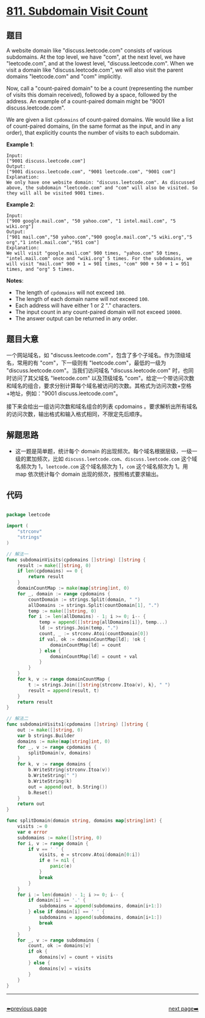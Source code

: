 # [811. Subdomain Visit Count](https://leetcode.com/problems/subdomain-visit-count/)


## 题目

A website domain like "discuss.leetcode.com" consists of various subdomains. At the top level, we have "com", at the next level, we have "leetcode.com", and at the lowest level, "discuss.leetcode.com". When we visit a domain like "discuss.leetcode.com", we will also visit the parent domains "leetcode.com" and "com" implicitly.

Now, call a "count-paired domain" to be a count (representing the number of visits this domain received), followed by a space, followed by the address. An example of a count-paired domain might be "9001 discuss.leetcode.com".

We are given a list `cpdomains` of count-paired domains. We would like a list of count-paired domains, (in the same format as the input, and in any order), that explicitly counts the number of visits to each subdomain.

**Example 1**:

    Input: 
    ["9001 discuss.leetcode.com"]
    Output: 
    ["9001 discuss.leetcode.com", "9001 leetcode.com", "9001 com"]
    Explanation: 
    We only have one website domain: "discuss.leetcode.com". As discussed above, the subdomain "leetcode.com" and "com" will also be visited. So they will all be visited 9001 times.

**Example 2**:

    Input: 
    ["900 google.mail.com", "50 yahoo.com", "1 intel.mail.com", "5 wiki.org"]
    Output: 
    ["901 mail.com","50 yahoo.com","900 google.mail.com","5 wiki.org","5 org","1 intel.mail.com","951 com"]
    Explanation: 
    We will visit "google.mail.com" 900 times, "yahoo.com" 50 times, "intel.mail.com" once and "wiki.org" 5 times. For the subdomains, we will visit "mail.com" 900 + 1 = 901 times, "com" 900 + 50 + 1 = 951 times, and "org" 5 times.

**Notes**:

- The length of `cpdomains` will not exceed `100`.
- The length of each domain name will not exceed `100`.
- Each address will have either 1 or 2 "." characters.
- The input count in any count-paired domain will not exceed `10000`.
- The answer output can be returned in any order.


## 题目大意


一个网站域名，如 "discuss.leetcode.com"，包含了多个子域名。作为顶级域名，常用的有 "com"，下一级则有 "leetcode.com"，最低的一级为 "discuss.leetcode.com"。当我们访问域名 "discuss.leetcode.com" 时，也同时访问了其父域名 "leetcode.com" 以及顶级域名 "com"。给定一个带访问次数和域名的组合，要求分别计算每个域名被访问的次数。其格式为访问次数+空格+地址，例如："9001 discuss.leetcode.com"。

接下来会给出一组访问次数和域名组合的列表 cpdomains 。要求解析出所有域名的访问次数，输出格式和输入格式相同，不限定先后顺序。



## 解题思路


- 这一题是简单题，统计每个 domain 的出现频次。每个域名根据层级，一级一级的累加频次，比如 `discuss.leetcode.com`、`discuss.leetcode.com` 这个域名频次为 1，`leetcode.com` 这个域名频次为 1，`com` 这个域名频次为 1。用 map 依次统计每个 domain 出现的频次，按照格式要求输出。


## 代码

```go

package leetcode

import (
	"strconv"
	"strings"
)

// 解法一
func subdomainVisits(cpdomains []string) []string {
	result := make([]string, 0)
	if len(cpdomains) == 0 {
		return result
	}
	domainCountMap := make(map[string]int, 0)
	for _, domain := range cpdomains {
		countDomain := strings.Split(domain, " ")
		allDomains := strings.Split(countDomain[1], ".")
		temp := make([]string, 0)
		for i := len(allDomains) - 1; i >= 0; i-- {
			temp = append([]string{allDomains[i]}, temp...)
			ld := strings.Join(temp, ".")
			count, _ := strconv.Atoi(countDomain[0])
			if val, ok := domainCountMap[ld]; !ok {
				domainCountMap[ld] = count
			} else {
				domainCountMap[ld] = count + val
			}
		}
	}
	for k, v := range domainCountMap {
		t := strings.Join([]string{strconv.Itoa(v), k}, " ")
		result = append(result, t)
	}
	return result
}

// 解法二
func subdomainVisits1(cpdomains []string) []string {
	out := make([]string, 0)
	var b strings.Builder
	domains := make(map[string]int, 0)
	for _, v := range cpdomains {
		splitDomain(v, domains)
	}
	for k, v := range domains {
		b.WriteString(strconv.Itoa(v))
		b.WriteString(" ")
		b.WriteString(k)
		out = append(out, b.String())
		b.Reset()
	}
	return out
}

func splitDomain(domain string, domains map[string]int) {
	visits := 0
	var e error
	subdomains := make([]string, 0)
	for i, v := range domain {
		if v == ' ' {
			visits, e = strconv.Atoi(domain[0:i])
			if e != nil {
				panic(e)
			}
			break
		}
	}
	for i := len(domain) - 1; i >= 0; i-- {
		if domain[i] == '.' {
			subdomains = append(subdomains, domain[i+1:])
		} else if domain[i] == ' ' {
			subdomains = append(subdomains, domain[i+1:])
			break
		}
	}
	for _, v := range subdomains {
		count, ok := domains[v]
		if ok {
			domains[v] = count + visits
		} else {
			domains[v] = visits
		}
	}
}

```



----------------------------------------------
<div style="display: flex;justify-content: space-between;align-items: center;">
<p><a href="https://books.halfrost.com/leetcode/ChapterFour/0800~0899/0810.Chalkboard-XOR-Game/">⬅️previous page</a></p>
<p><a href="https://books.halfrost.com/leetcode/ChapterFour/0800~0899/0812.Largest-Triangle-Area/">next page➡️</a></p>
</div>
